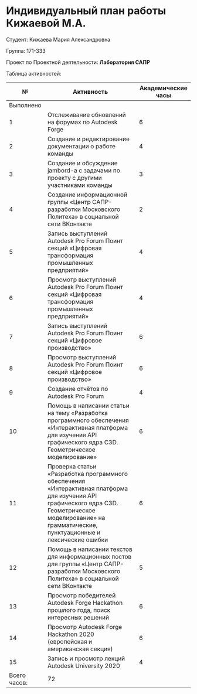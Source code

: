 #  **Индивидуальный план работы Кижаевой М.А.**  

Студент: Кижаева Мария Александровна

Группа: 171-333

Проект по Проектной деятельности: **Лаборатория САПР**

Таблица активностей:

| № | Активность | Академические часы |
| --- | --- | --- |
| Выполнено |
| 1 | Отслеживание обновлений на форумах по Autodesk Forge | 6 |
| 2 | Создание и редактирование документации о работе команды | 4 |
| 3 | Создание и обсуждение jambord-а с задачами по проекту с другими участниками команды | 3 |
| 4 | Создание информационной группы «Центр САПР-разработки Московского Политеха» в социальной сети ВКонтакте | 2 |
| 5 | Запись выступлений Autodesk Pro Forum Поинт секций «Цифровая трансформация промышленных предприятий» | 4 |
| 6 | Просмотр выступлений Autodesk Pro Forum Поинт секций «Цифровая трансформация промышленных предприятий» | 4 |
| 7 | Запись выступлений Autodesk Pro Forum Поинт секций «Цифровое производство» | 6 |
| 8 | Просмотр выступлений Autodesk Pro Forum Поинт секций «Цифровое производство» | 6 |
| 9 | Создание отчётов по Autodesk Pro Forum | 4 |
| 10 | Помощь в написании статьи на тему «Разработка программного обеспечения «Интерактивная платформа для изучения API графического ядра C3D. Геометрическое моделирование» | 6 |
| 11 | Проверка статьи «Разработка программного обеспечения «Интерактивная платформа для изучения API графического ядра C3D. Геометрическое моделирование» на грамматические, пунктуационные и лексические ошибки | 6 |
| 12 | Помощь в написании текстов для информационных постов для группы «Центр САПР-разработки Московского Политеха» в социальной сети ВКонтакте | 5 |
| 13 | Просмотр победителей Autodesk Forge Hackathon прошлого года, поиск интересных решений | 6 |
| 14 | Просмотр Autodesk Forge Hackathon 2020 (европейская и американская секция) | 6 |
| 15 | Запись и просмотр лекций Autodesk University 2020 | 4 |
| Всего часов: | 72 |
